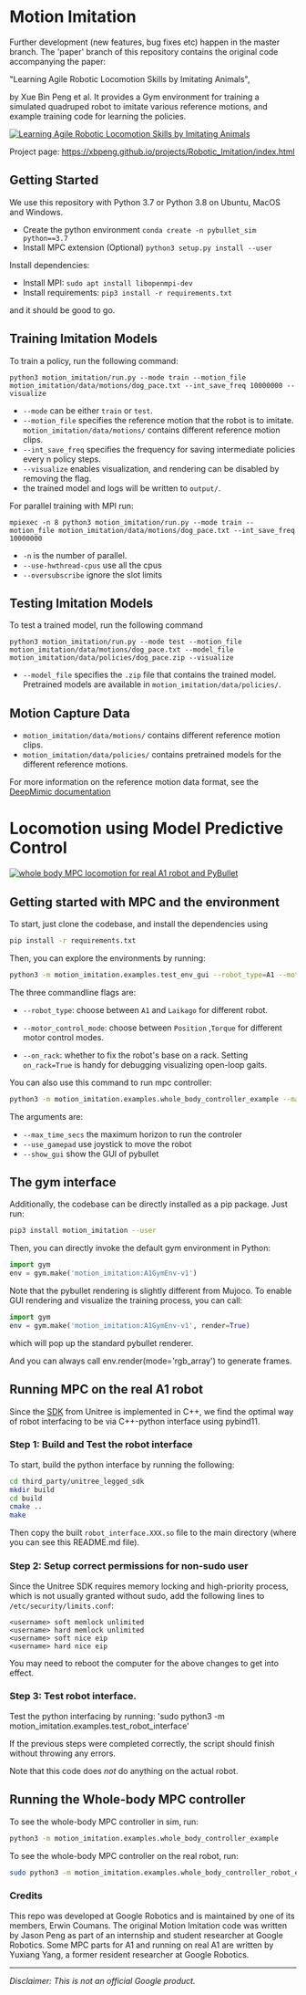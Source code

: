 # Motion Imitation

Further development (new features, bug fixes etc) happen in the master branch.
The 'paper' branch of this repository contains the original code accompanying the paper:

"Learning Agile Robotic Locomotion Skills by Imitating Animals",

by Xue Bin Peng et al. It provides a Gym environment for training a simulated quadruped robot to imitate various reference motions, and example training code for learning the policies.

[![Learning Agile Robotic Locomotion Skills by Imitating Animals](https://github.com/erwincoumans/motion_imitation/blob/master/motion_imitation/data/motion_imitation_gif.gif)](https://www.youtube.com/watch?v=lKYh6uuCwRY&feature=youtu.be&hd=1 "Learning Agile Robotic Locomotion Skills by Imitating Animals")

Project page: https://xbpeng.github.io/projects/Robotic_Imitation/index.html

## Getting Started

We use this repository with Python 3.7 or Python 3.8 on Ubuntu, MacOS and Windows.
- Create the python environment `conda create -n pybullet_sim python==3.7`
- Install MPC extension (Optional) `python3 setup.py install --user`

Install dependencies:

- Install MPI: `sudo apt install libopenmpi-dev`
- Install requirements: `pip3 install -r requirements.txt`

and it should be good to go.

## Training Imitation Models

To train a policy, run the following command:

``python3 motion_imitation/run.py --mode train --motion_file motion_imitation/data/motions/dog_pace.txt --int_save_freq 10000000 --visualize``

- `--mode` can be either `train` or `test`.
- `--motion_file` specifies the reference motion that the robot is to imitate. `motion_imitation/data/motions/` contains different reference motion clips.
- `--int_save_freq` specifies the frequency for saving intermediate policies every n policy steps.
- `--visualize` enables visualization, and rendering can be disabled by removing the flag.
- the trained model and logs will be written to `output/`.

For parallel training with MPI run:

``mpiexec -n 8 python3 motion_imitation/run.py --mode train --motion_file motion_imitation/data/motions/dog_pace.txt --int_save_freq 10000000``

- `-n` is the number of parallel.
- `--use-hwthread-cpus` use all the cpus
- `--oversubscribe` ignore the slot limits

## Testing Imitation Models

To test a trained model, run the following command

``python3 motion_imitation/run.py --mode test --motion_file motion_imitation/data/motions/dog_pace.txt --model_file motion_imitation/data/policies/dog_pace.zip --visualize``

- `--model_file` specifies the `.zip` file that contains the trained model. Pretrained models are available in `motion_imitation/data/policies/`.


## Motion Capture Data

- `motion_imitation/data/motions/` contains different reference motion clips.
- `motion_imitation/data/policies/` contains pretrained models for the different reference motions.

For more information on the reference motion data format, see the [DeepMimic documentation](https://github.com/xbpeng/DeepMimic)

# Locomotion using Model Predictive Control

[![whole body MPC locomotion for real A1 robot and PyBullet](https://github.com/erwincoumans/motion_imitation/blob/master/motion_imitation/data/mpc_a1.png)](https://www.youtube.com/watch?v=NPvuap-SD78&hd=1 "whole body MPC locomotion for real A1 robot and PyBullet")

## Getting started with MPC and the environment
To start, just clone the codebase, and install the dependencies using
```bash
pip install -r requirements.txt
```

Then, you can explore the environments by running:
```bash
python3 -m motion_imitation.examples.test_env_gui --robot_type=A1 --motor_control_mode=Position --on_rack=True
```

The three commandline flags are:

- `--robot_type`: choose between `A1` and `Laikago` for different robot.

- `--motor_control_mode`: choose between `Position` ,`Torque` for different motor control modes.

- `--on_rack`: whether to fix the robot's base on a rack. Setting `on_rack=True` is handy for debugging visualizing open-loop gaits.

You can also use this command to run mpc controller:
```bash
python3 -m motion_imitation.examples.whole_body_controller_example --max_time_secs 10  --use_gamepad --show_gui
```
The arguments are:
- `--max_time_secs` the maximum horizon to run the controler
- `--use_gamepad` use joystick to move the robot
- `--show_gui` show the GUI of pybullet


## The gym interface
Additionally, the codebase can be directly installed as a pip package. Just run:
```bash
pip3 install motion_imitation --user
```

Then, you can directly invoke the default gym environment in Python:
```python
import gym
env = gym.make('motion_imitation:A1GymEnv-v1')
```

Note that the pybullet rendering is slightly different from Mujoco. To enable GUI rendering and visualize the training process, you can call:

```python
import gym
env = gym.make('motion_imitation:A1GymEnv-v1', render=True)
```

which will pop up the standard pybullet renderer.

And you can always call env.render(mode='rgb_array') to generate frames.

## Running MPC on the real A1 robot
Since the [SDK](https://github.com/unitreerobotics/unitree_legged_sdk) from Unitree is implemented in C++, we find the optimal way of robot interfacing to be via C++-python interface using pybind11.

### Step 1: Build and Test the robot interface

To start, build the python interface by running the following:
```bash
cd third_party/unitree_legged_sdk
mkdir build
cd build
cmake ..
make
```
Then copy the built `robot_interface.XXX.so` file to the main directory (where you can see this README.md file).

### Step 2: Setup correct permissions for non-sudo user
Since the Unitree SDK requires memory locking and high-priority process, which is not usually granted without sudo, add the following lines to `/etc/security/limits.conf`:

```
<username> soft memlock unlimited
<username> hard memlock unlimited
<username> soft nice eip
<username> hard nice eip
```

You may need to reboot the computer for the above changes to get into effect.

### Step 3: Test robot interface.

Test the python interfacing by running:
'sudo python3 -m motion_imitation.examples.test_robot_interface'

If the previous steps were completed correctly, the script should finish without throwing any errors.

Note that this code does *not* do anything on the actual robot.

## Running the Whole-body MPC controller

To see the whole-body MPC controller in sim, run:
```bash
python3 -m motion_imitation.examples.whole_body_controller_example
```

To see the whole-body MPC controller on the real robot, run:
```bash
sudo python3 -m motion_imitation.examples.whole_body_controller_robot_example
```

### Credits

This repo was developed at Google Robotics and is maintained by one of its members, Erwin Coumans.
The original Motion Imitation code was written by Jason Peng as part of an internship and student researcher at Google Robotics.
Some MPC parts for A1 and running on real A1 are written by Yuxiang Yang, a former resident researcher at Google Robotics.

---

*Disclaimer: This is not an official Google product.*

